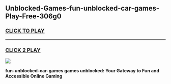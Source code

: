 
## Unblocked-Games-fun-unblocked-car-games-Play-Free-306g0
<h3>
<a href="https://premium76.site?title=fun-unblocked-car-games&ref=18A1">CLICK TO PLAY</a></h3>
<hr>

<h3>
<a href="https://premium76.site?title=fun-unblocked-car-games&ref=18A1">CLICK 2 PLAY</a>
  
</h3>

<a href="https://premium76.site?title=fun-unblocked-car-games&ref=18A1"><img src="https://clearcache.store/games.png"></a>


**fun-unblocked-car-games games unblocked: Your Gateway to Fun and Accessible Online Gaming**
